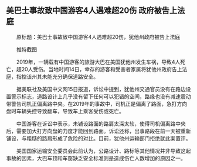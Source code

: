 ## 美巴士事故致中国游客4人遇难超20伤 政府被告上法庭
　　原标题：美巴士事故致中国游客4人遇难超20伤，犹他州政府被告上法庭

　　推特截图

　　2019年，一辆载有中国游客的旅游大巴在美国犹他州发生车祸，导致4人死亡，超20人受伤。当地时间14日，幸存的游客和受害者家属将犹他州政府告上法庭，指控该州其未能充分确保道路安全。

　　据美联社及美国中文网15日报道，诉讼中提到，犹他州交通官员没有在路边设置警示标志，道路设计上几乎没有留下任何可以犯错的空间，路缘也没有减速震动带警告司机正偏离路中央。在2019年的事故中，司机正是偏离了路面，急打方向盘时车辆失控导致翻车，导致车上乘客受伤或死亡。

　　中国游客在诉讼中表示，未铺设路面的路肩太深太软，使得司机偏离路中央后，需要加大打方向盘的力度才能回到路面。诉讼还称，出事路段在前一天被重新铺设，与粗糙的路肩形成了危险的对比。目前，犹他州运输部门拒绝就此案置评。

　　美国国家运输安全委员会此前认为，公路设计、路标等其他情况并非导致这起事故的因素，大巴车顶和车窗缺乏安全标准则是造成伤亡人数增加的原因之一。

